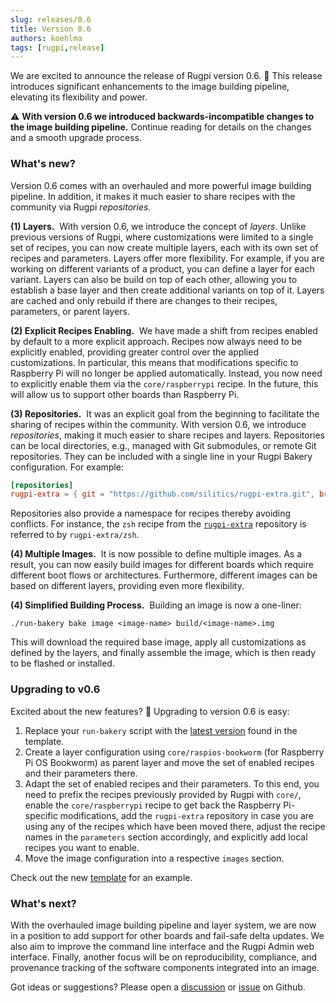 ```yaml
---
slug: releases/0.6
title: Version 0.6
authors: koehlma
tags: [rugpi,release]
---
```


We are excited to announce the release of Rugpi version 0.6. 🎉
This release introduces significant enhancements to the image building pipeline, elevating its flexibility and power.

⚠️ **With version 0.6 we introduced backwards-incompatible changes to the image building pipeline.**
Continue reading for details on the changes and a smooth upgrade process.

### What's new?

Version 0.6 comes with an overhauled and more powerful image building pipeline.
In addition, it makes it much easier to share recipes with the community via Rugpi *repositories*.

**(1) Layers.**  With version 0.6, we introduce the concept of *layers*.
Unlike previous versions of Rugpi, where customizations were limited to a single set of recipes, you can now create multiple layers, each with its own set of recipes and parameters.
Layers offer more flexibility.
For example, if you are working on different variants of a product, you can define a layer for each variant.
Layers can also be build on top of each other, allowing you to establish a base layer and then create additional variants on top of it.
Layers are cached and only rebuild if there are changes to their recipes, parameters, or parent layers.

**(2) Explicit Recipes Enabling.**  We have made a shift from recipes enabled by default to a more explicit approach.
Recipes now always need to be explicitly enabled, providing greater control over the applied customizations.
In particular, this means that modifications specific to Raspberry Pi will no longer be applied automatically.
Instead, you now need to explicitly enable them via the `core/raspberrypi` recipe.
In the future, this will allow us to support other boards than Raspberry Pi.

**(3) Repositories.**  It was an explicit goal from the beginning to facilitate the sharing of recipes within the community.
With version 0.6, we introduce *repositories*, making it much easier to share recipes and layers.
Repositories can be local directories, e.g., managed with Git submodules, or remote Git repositories.
They can be included with a single line in your Rugpi Bakery configuration.
For example:
```toml
[repositories]
rugpi-extra = { git = "https://github.com/silitics/rugpi-extra.git", branch = "v0.6" }
```
Repositories also provide a namespace for recipes thereby avoiding conflicts.
For instance, the `zsh` recipe from the [`rugpi-extra`](https://github.com/silitics/rugpi-extra) repository is referred to by `rugpi-extra/zsh`.

**(4) Multiple Images.**  It is now possible to define multiple images.
As a result, you can now easily build images for different boards which require different boot flows or architectures.
Furthermore, different images can be based on different layers, providing even more flexibility.

**(4) Simplified Building Process.**  Building an image is now a one-liner:
```shell
./run-bakery bake image <image-name> build/<image-name>.img
```
This will download the required base image, apply all customizations as defined by the layers, and finally assemble the image, which is then ready to be flashed or installed.

### Upgrading to v0.6

Excited about the new features? 🚀 Upgrading to version 0.6 is easy:

1. Replace your `run-bakery` script with the [latest version](https://raw.githubusercontent.com/silitics/rugpi-template/main/run-bakery) found in the template.
2. Create a layer configuration using `core/raspios-bookworm` (for Raspberry Pi OS Bookworm) as parent layer and move the set of enabled recipes and their parameters there.
3. Adapt the set of enabled recipes and their parameters. To this end, you need to prefix the recipes previously provided by Rugpi with `core/`, enable the `core/raspberrypi` recipe to get back the Raspberry Pi-specific modifications, add the `rugpi-extra` repository in case you are using any of the recipes which have been moved there, adjust the recipe names in the `parameters` section accordingly, and explicitly add local recipes you want to enable.
4. Move the image configuration into a respective `images` section. 

Check out the new [template](https://github.com/silitics/rugpi-template) for an example.

### What's next?

With the overhauled image building pipeline and layer system, we are now in a position to add support for other boards and fail-safe delta updates.
We also aim to improve the command line interface and the Rugpi Admin web interface.
Finally, another focus will be on reproducibility, compliance, and provenance tracking of the software components integrated into an image.

Got ideas or suggestions? Please open a [discussion](https://github.com/silitics/rugpi/discussions) or [issue](https://github.com/silitics/rugpi/issues) on Github.
